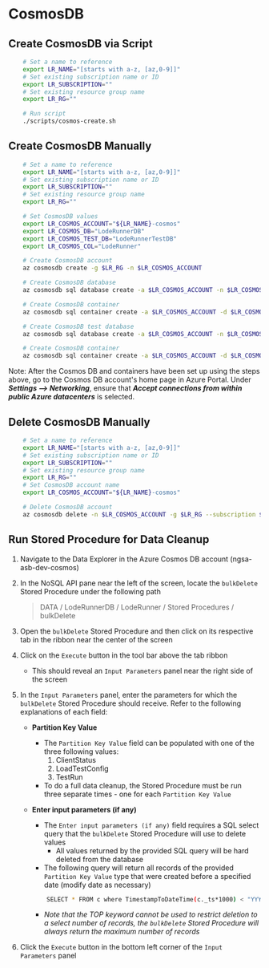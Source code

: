 # CosmosDB

## Create CosmosDB via Script

```bash
    # Set a name to reference
    export LR_NAME="[starts with a-z, [az,0-9]]"
    # Set existing subscription name or ID
    export LR_SUBSCRIPTION=""
    # Set existing resource group name
    export LR_RG=""

    # Run script
    ./scripts/cosmos-create.sh
```

## Create CosmosDB Manually

```bash
    # Set a name to reference
    export LR_NAME="[starts with a-z, [az,0-9]]"
    # Set existing subscription name or ID
    export LR_SUBSCRIPTION=""
    # Set existing resource group name
    export LR_RG=""

    # Set CosmosDB values
    export LR_COSMOS_ACCOUNT="${LR_NAME}-cosmos"
    export LR_COSMOS_DB="LodeRunnerDB"
    export LR_COSMOS_TEST_DB="LodeRunnerTestDB"
    export LR_COSMOS_COL="LodeRunner"

    # Create CosmosDB account
    az cosmosdb create -g $LR_RG -n $LR_COSMOS_ACCOUNT

    # Create CosmosDB database
    az cosmosdb sql database create -a $LR_COSMOS_ACCOUNT -n $LR_COSMOS_DB -g $LR_RG --subscription $LR_SUBSCRIPTION

    # Create CosmosDB container
    az cosmosdb sql container create -a $LR_COSMOS_ACCOUNT -d $LR_COSMOS_DB -n $LR_COSMOS_COL -p "/partitionKey" -g $LR_RG --subscription $LR_SUBSCRIPTION --ttl -1

    # Create CosmosDB test database
    az cosmosdb sql database create -a $LR_COSMOS_ACCOUNT -n $LR_COSMOS_TEST_DB -g $LR_RG --subscription $LR_SUBSCRIPTION

    # Create CosmosDB container
    az cosmosdb sql container create -a $LR_COSMOS_ACCOUNT -d $LR_COSMOS_TEST_DB -n $LR_COSMOS_COL -p "/partitionKey" -g $LR_RG --subscription $LR_SUBSCRIPTION --ttl -1
```

Note: After the Cosmos DB and containers have been set up using the steps above, go to the Cosmos DB account's home page in Azure Portal. Under ***Settings --> Networking***, ensure that ***Accept connections from within public Azure datacenters*** is selected.

## Delete CosmosDB Manually

```bash
    # Set a name to reference
    export LR_NAME="[starts with a-z, [az,0-9]]"
    # Set existing subscription name or ID
    export LR_SUBSCRIPTION=""
    # Set existing resource group name
    export LR_RG=""
    # Set CosmosDB account name
    export LR_COSMOS_ACCOUNT="${LR_NAME}-cosmos"

    # Delete CosmosDB account
    az cosmosdb delete -n $LR_COSMOS_ACCOUNT -g $LR_RG --subscription $LR_SUBSCRIPTION -y
```

## Run Stored Procedure for Data Cleanup

1. Navigate to the Data Explorer in the Azure Cosmos DB account (ngsa-asb-dev-cosmos)
2. In the NoSQL API pane near the left of the screen, locate the `bulkDelete` Stored Procedure under the following path

    > DATA / LodeRunnerDB / LodeRunner / Stored Procedures / bulkDelete

3. Open the `bulkDelete` Stored Procedure and then click on its respective tab in the ribbon near the center of the screen
4. Click on the `Execute` button in the tool bar above the tab ribbon
    - This should reveal an `Input Parameters` panel near the right side of the screen
5. In the `Input Parameters` panel, enter the parameters for which the `bulkDelete` Stored Procedure should receive. Refer to the following explanations of each field:
    - **Partition Key Value**
        - The `Partition Key Value` field can be populated with one of the three following values:
            1. ClientStatus
            2. LoadTestConfig
            3. TestRun
        - To do a full data cleanup, the Stored Procedure must be run three separate times - one for each `Partition Key Value`
    - **Enter input parameters (if any)**
        - The `Enter input parameters (if any)` field requires a SQL select query that the `bulkDelete` Stored Procedure will use to delete values
            - All values returned by the provided SQL query will be hard deleted from the database
        - The following query will return all records of the provided `Partition Key Value` type that were created before a specified date (modify date as necessary)

        ```bash
            SELECT * FROM c where TimestampToDateTime(c._ts*1000) < "YYYY-MM-DD"
        ```

        - *Note that the TOP keyword cannot be used to restrict deletion to a select number of records, the `bulkDelete` Stored Procedure will always return the maximum number of records*
6. Click the `Execute` button in the bottom left corner of the `Input Parameters` panel
